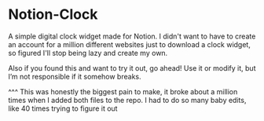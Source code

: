 # Notion-Clock
A simple digital clock widget made for Notion. 
I didn't want to have to create an account for a million different websites just to download a clock widget, so figured I'll stop being lazy and create my own. 

Also if you found this and want to try it out, go ahead! 
Use it or modify it, but I’m not responsible if it somehow breaks. 

^^^ This was honestly the biggest pain to make, it broke about a million times when I added both files to the repo.
I had to do so many baby edits, like 40 times trying to figure it out
